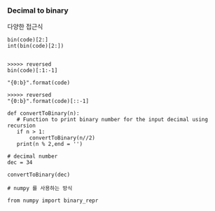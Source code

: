 
### Decimal to binary
  
다양한 접근식  

```code
bin(code)[2:]
int(bin(code)[2:])


>>>>> reversed
bin(code)[:1:-1]
```

```
"{0:b}".format(code)

>>>>> reversed
"{0:b}".format(code)[::-1]
```

```
def convertToBinary(n):
   # Function to print binary number for the input decimal using recursion
   if n > 1:
       convertToBinary(n//2)
   print(n % 2,end = '')

# decimal number
dec = 34

convertToBinary(dec)
```

```
# numpy 를 사용하는 방식

from numpy import binary_repr
```
